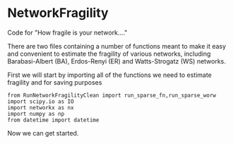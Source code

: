 # NetworkFragility
Code for "How fragile is your network...."

There are two files containing a number of functions meant to make it easy and convenient to estimate the fragility of various networks, including Barabasi-Albert (BA), Erdos-Renyi (ER) and Watts-Strogatz (WS) networks. 

First we will start by importing all of the functions we need to estimate fragility and for saving purposes

```from NetworkFragilityClean import fragile_net
from RunNetworkFragilityClean import run_sparse_fn,run_sparse_worw
import scipy.io as IO
import networkx as nx
import numpy as np
from datetime import datetime 
```

Now we can get started.
